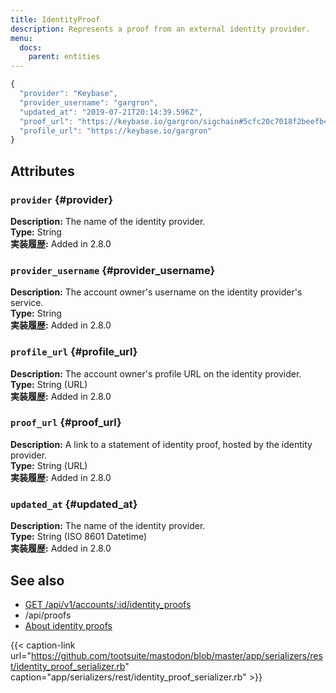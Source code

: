 ```yaml
---
title: IdentityProof
description: Represents a proof from an external identity provider.
menu:
  docs:
    parent: entities
---
```


```javascript
{
  "provider": "Keybase",
  "provider_username": "gargron",
  "updated_at": "2019-07-21T20:14:39.596Z",
  "proof_url": "https://keybase.io/gargron/sigchain#5cfc20c7018f2beefb42a68836da59a792e55daa4d118498c9b1898de7e845690f",
  "profile_url": "https://keybase.io/gargron"
}
```

## Attributes

### `provider` {#provider}

**Description:** The name of the identity provider.\
**Type:** String\
**実装履歴:** Added in 2.8.0

### `provider_username` {#provider_username}

**Description:** The account owner's username on the identity provider's service.\
**Type:** String\
**実装履歴:** Added in 2.8.0

### `profile_url` {#profile_url}

**Description:** The account owner's profile URL on the identity provider.\
**Type:** String \(URL\)\
**実装履歴:** Added in 2.8.0

### `proof_url` {#proof_url}

**Description:** A link to a statement of identity proof, hosted by the identity provider.\
**Type:** String \(URL\)\
**実装履歴:** Added in 2.8.0

### `updated_at` {#updated_at}

**Description:** The name of the identity provider.\
**Type:** String \(ISO 8601 Datetime\)\
**実装履歴:** Added in 2.8.0

## See also

* [GET /api/v1/accounts/:id/identity\_proofs](../methods/accounts/#identity-proofs)
* /api/proofs
* [About identity proofs](../user/contacts.md#identity-proofs)

{{< caption-link url="https://github.com/tootsuite/mastodon/blob/master/app/serializers/rest/identity_proof_serializer.rb" caption="app/serializers/rest/identity\_proof\_serializer.rb" >}}





